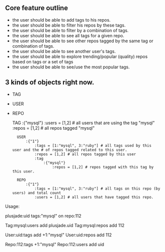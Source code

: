 
## Core feature outline

- the user should be able to add tags to his repos.
- the user should be able to filter his repos by these tags.
- the user should be able to filter by a combination of tags.
- the user should be able to see all tags for a given repo.
- the user should be able to see other repos tagged by the same tag or combination of tags.
- the user should be able to see another user's tags.
- the user should be able to explore trending/popular (quality) repos based on tags or a set of tags
- the user should be able to see/use the most popular tags.

## 3 kinds of objects right now.


- TAG 
- USER 
- REPO



    TAG
			:{"mysql"}
				:users = [1,2]  # all users that are using the tag "mysql"
				:repos = [1,2]  # all repos tagged "mysql"
		
		USER
			:{"1"}
				:tags = [1:"mysql", 3:"ruby"] # all tags used by this user and the # of repos tagged related to this user.
				:repos = [1,2] # all repos tagged by this user
				:tag
					:{"mysql"}
					 	:repos = [1,2] # repos tagged with this tag by this user.
		
		REPO
			:{"1"}
				:tags = [1:"mysql", 3:"ruby"] # all tags on this repo (by users) and total count
				:users = [1,2] # all users that have tagged this repo.
			
			
Usage:

plusjade:uid tags:"mysql" on repo:112 



Tag:mysql:users add plusjade.uid
Tag:mysql:repos add 112

User:uid:tags add +1:"mysql"
User:uid:repos add 112

Repo:112:tags  +1:"mysql"
Repo:112:users add uid



			